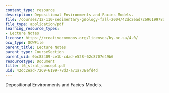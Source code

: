 ```yaml
---
content_type: resource
description: Depositional Environments and Facies Models.
file: /courses/12-110-sedimentary-geology-fall-2004/42dc2ead7269619978d3a71a738efd4d_l6_strat_concept.pdf
file_type: application/pdf
learning_resource_types:
- Lecture Notes
license: https://creativecommons.org/licenses/by-nc-sa/4.0/
ocw_type: OCWFile
parent_title: Lecture Notes
parent_type: CourseSection
parent_uid: 0bc83409-ce1b-cdad-e528-62c8707e49b6
resourcetype: Document
title: l6_strat_concept.pdf
uid: 42dc2ead-7269-6199-78d3-a71a738efd4d
---
```

Depositional Environments and Facies Models.